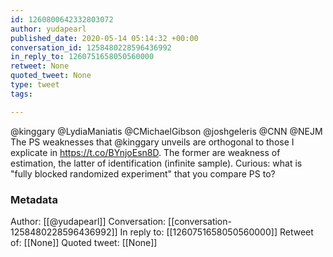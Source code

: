 ```yaml
---
id: 1260800642332803072
author: yudapearl
published_date: 2020-05-14 05:14:32 +00:00
conversation_id: 1258480228596436992
in_reply_to: 1260751658050560000
retweet: None
quoted_tweet: None
type: tweet
tags:

---
```


@kinggary @LydiaManiatis @CMichaelGibson @joshgeleris @CNN @NEJM The PS weaknesses that @kinggary unveils are orthogonal to those I explicate in https://t.co/BYnjoEsn8D. The former are weakness of estimation, the latter of identification (infinite sample). Curious: what is "fully blocked randomized experiment" that you compare PS to?

### Metadata

Author: [[@yudapearl]]
Conversation: [[conversation-1258480228596436992]]
In reply to: [[1260751658050560000]]
Retweet of: [[None]]
Quoted tweet: [[None]]
